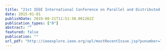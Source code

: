 ```yaml
---
title: "21st IEEE International Conference on Parallel and Distributed Systems, ICPADS 2015, Melbourne, Australia, December 14-17, 2015"
date: 2015-01-01
publishDate: 2019-08-21T11:51:30.061262Z
publication_types: ["0"]
abstract: ""
featured: false
publication: ""
url_pdf: "http://ieeexplore.ieee.org/xpl/mostRecentIssue.jsp?punumber=7381113"
---
```


